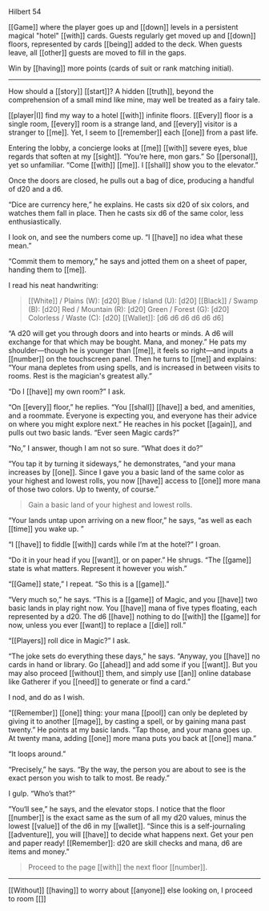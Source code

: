 Hilbert 54  
  
[[Game]] where the player goes up and [[down]] levels in a persistent magical "hotel" [[with]] cards. Guests regularly get moved up and [[down]] floors, represented by cards [[being]] added to the deck. When guests leave, all [[other]] guests are moved to fill in the gaps.  
  
Win by [[having]] more points (cards of suit or rank matching initial).

* * *

How should a [[story]] [[start]]? A hidden [[truth]], beyond the comprehension of a small mind like mine, may well be treated as a fairy tale.

[[player|I]] find my way to a hotel [[with]] infinite floors. [[Every]] floor is a single room, [[every]] room is a strange land, and [[every]] visitor is a stranger to [[me]]. Yet, I seem to [[remember]] each [[one]] from a past life.

Entering the lobby, a concierge looks at [[me]] [[with]] severe eyes, blue regards that soften at my [[sight]]. “You’re here, mon gars.” So [[personal]], yet so unfamiliar. “Come [[with]] [[me]]. I [[shall]] show you to the elevator.”

Once the doors are closed, he pulls out a bag of dice, producing a handful of d20 and a d6.

“Dice are currency here,” he explains. He casts six d20 of six colors, and watches them fall in place. Then he casts six d6 of the same color, less enthusiastically.

I look on, and see the numbers come up. “I [[have]] no idea what these mean.”

“Commit them to memory,” he says and jotted them on a sheet of paper, handing them to [[me]]. 

I read his neat handwriting:

> [[White]] / Plains (W): [d20]
> Blue / Island (U): [d20]
> [[Black]] / Swamp (B): [d20]
> Red / Mountain (R): [d20]
> Green / Forest (G): [d20]
> Colorless / Waste (C): [d20]
> [[Wallet]]: [d6 d6 d6 d6 d6 d6]

“A d20 will get you through doors and into hearts or minds. A d6 will exchange for that which may be bought. Mana, and money.” He pats my shoulder—though he is younger than [[me]], it feels so right—and inputs a [[number]] on the touchscreen panel. Then he turns to [[me]] and explains: “Your mana depletes from using spells, and is increased in between visits to rooms. Rest is the magician's greatest ally.”

“Do I [[have]] my own room?” I ask.

“On [[every]] floor,” he replies. “You [[shall]] [[have]] a bed, and amenities, and a roommate. Everyone is expecting you, and everyone has their advice on where you might explore next.” He reaches in his pocket [[again]], and pulls out two basic lands. “Ever seen Magic cards?”

“No,” I answer, though I am not so sure. “What does it do?”

“You tap it by turning it sideways,” he demonstrates, “and your mana increases by [[one]]. Since I gave you a basic land of the same color as your highest and lowest rolls, you now [[have]] access to [[one]] more mana of those two colors. Up to twenty, of course.”

> Gain a basic land of your highest and lowest rolls.

“Your lands untap upon arriving on a new floor,” he says, “as well as each [[time]] you wake up. ”

“I [[have]] to fiddle [[with]] cards while I’m at the hotel?” I groan.

“Do it in your head if you [[want]], or on paper.” He shrugs. “The [[game]] state is what matters. Represent it however you wish.”

“[[Game]] state,” I repeat. “So this is a [[game]].”

“Very much so,” he says. “This is a [[game]] of Magic, and you [[have]] two basic lands in play right now. You [[have]] mana of five types floating, each represented by a d20. The d6 [[have]] nothing to do [[with]] the [[game]] for now, unless you ever [[want]] to replace a [[die]] roll.”

“[[Players]] roll dice in Magic?” I ask.

“The joke sets do everything these days,” he says. “Anyway, you [[have]] no cards in hand or library. Go [[ahead]] and add some if you [[want]]. But you may also proceed [[without]] them, and simply use [[an]] online database like Gatherer if you [[need]] to generate or find a card.”

I nod, and do as I wish.

“[[Remember]] [[one]] thing: your mana [[pool]] can only be depleted by giving it to another [[mage]], by casting a spell, or by gaining mana past twenty.” He points at my basic lands. “Tap those, and your mana goes up. At twenty mana, adding [[one]] more mana puts you back at [[one]] mana.”

“It loops around.”

“Precisely,” he says. “By the way, the person you are about to see is the exact person you wish to talk to most. Be ready.”

I gulp. “Who’s that?”

“You‘ll see,” he says, and the elevator stops. I notice that the floor [[number]] is the exact same as the sum of all my d20 values, minus the lowest [[value]] of the d6 in my [[wallet]]. “Since this is a self-journaling [[adventure]], you will [[have]] to decide what happens next. Get your pen and paper ready! [[Remember]]: d20 are skill checks and mana, d6 are items and money.”

> Proceed to the page [[with]] the next floor [[number]].

- - - 
[[Without]] [[having]] to worry about [[anyone]] else looking on, I proceed to room [[]]